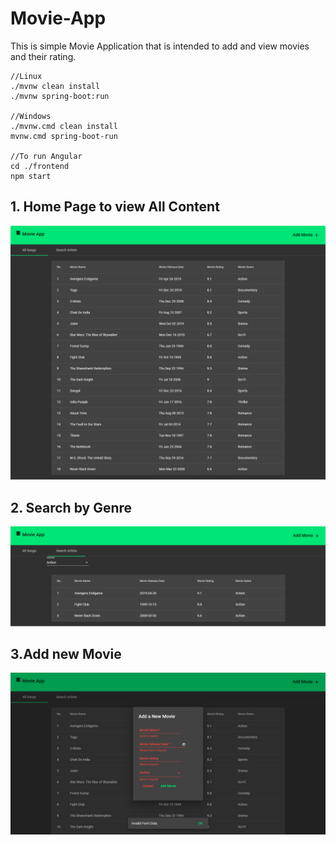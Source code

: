 # Movie-App
This is simple Movie Application that is intended to add and view movies and their rating.

```
//Linux
./mvnw clean install
./mvnw spring-boot:run    

//Windows
./mvnw.cmd clean install
mvnw.cmd spring-boot-run

//To run Angular
cd ./frontend
npm start
```

## 1. Home Page to view All Content
![Home Page](/images/home.png)

## 2. Search by Genre
![Search Page](/images/search.png)

## 3.Add new Movie
![Add Dialog](/images/add.png)
